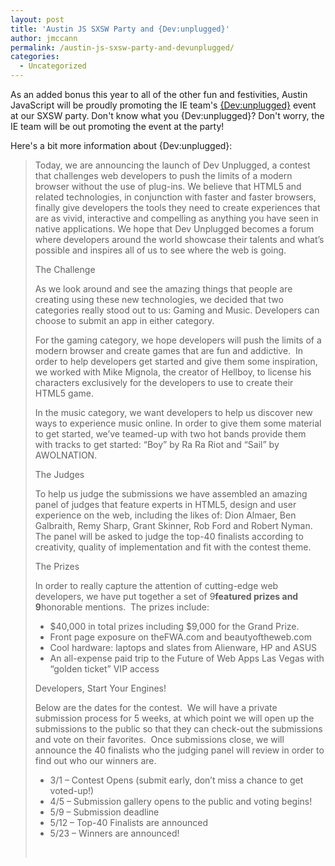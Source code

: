 ```yaml
---
layout: post
title: 'Austin JS SXSW Party and {Dev:unplugged}'
author: jmccann
permalink: /austin-js-sxsw-party-and-devunplugged/
categories:
  - Uncategorized
---
```

As an added bonus this year to all of the other fun and festivities, Austin JavaScript will be proudly promoting the IE team's [{Dev:unplugged}][1] event at our SXSW party. Don't know what you {Dev:unplugged}? Don't worry, the IE team will be out promoting the event at the party!

Here's a bit more information about {Dev:unplugged}:

> <!-- p.p1 {margin: 0.0px 0.0px 0.0px 0.0px; font: 12.0px Times} li.li1 {margin: 0.0px 0.0px 0.0px 0.0px; font: 12.0px Times} ul.ul1 {list-style-type: disc} -->Today, we are announcing the launch of Dev Unplugged, a contest that challenges web developers to push the limits of a modern browser without the use of plug-ins. We believe that HTML5 and related technologies, in conjunction with faster and faster browsers, finally give developers the tools they need to create experiences that are as vivid, interactive and compelling as anything you have seen in native applications. We hope that Dev Unplugged becomes a forum where developers around the world showcase their talents and what’s possible and inspires all of us to see where the web is going.
>
> The Challenge
>
> As we look around and see the amazing things that people are creating using these new technologies, we decided that two categories really stood out to us: Gaming and Music. Developers can choose to submit an app in either category.
>
> For the gaming category, we hope developers will push the limits of a modern browser and create games that are fun and addictive.  In order to help developers get started and give them some inspiration, we worked with Mike Mignola, the creator of Hellboy, to license his characters exclusively for the developers to use to create their HTML5 game.
>
> In the music category, we want developers to help us discover new ways to experience music online. In order to give them some material to get started, we’ve teamed-up with two hot bands provide them with tracks to get started: “Boy” by Ra Ra Riot and “Sail” by AWOLNATION.
>
> The Judges
>
> To help us judge the submissions we have assembled an amazing panel of judges that feature experts in HTML5, design and user experience on the web, including the likes of: Dion Almaer, Ben Galbraith, Remy Sharp, Grant Skinner, Rob Ford and Robert Nyman.  The panel will be asked to judge the top-40 finalists according to creativity, quality of implementation and fit with the contest theme.
>
> The Prizes
>
> In order to really capture the attention of cutting-edge web developers, we have put together a set of 9****featured prizes and 9****honorable mentions.  The prizes include:
>
> * $40,000 in total prizes including $9,000 for the Grand Prize.
> * Front page exposure on theFWA.com and beautyoftheweb.com
> * Cool hardware: laptops and slates from Alienware, HP and ASUS
> * An all-expense paid trip to the Future of Web Apps Las Vegas with “golden ticket” VIP access
>
> Developers, Start Your Engines!
>
> Below are the dates for the contest.  We will have a private submission process for 5 weeks, at which point we will open up the submissions to the public so that they can check-out the submissions and vote on their favorites.  Once submissions close, we will announce the 40 finalists who the judging panel will review in order to find out who our winners are.
>
> * 3/1 – Contest Opens (submit early, don’t miss a chance to get voted-up!)
> * 4/5 – Submission gallery opens to the public and voting begins!
> * 5/9 – Submission deadline
> * 5/12 – Top-40 Finalists are announced
> * 5/23 – Winners are announced!
>
> &nbsp;

 [1]: http://www.beautyoftheweb.com/#/unplugged
